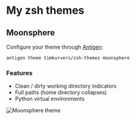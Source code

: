 # My zsh themes

## Moonsphere

Configure your theme through [Antigen](https://github.com/zsh-users/antigen):

    antigen theme timkurvers/zsh-themes moonsphere

### Features

- Clean / dirty working directory indicators
- Full paths (home directory collapses)
- Python virtual environments

![Moonsphere theme](http://office.moonsphere.net/moonsphere-theme.png)
